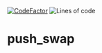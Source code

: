 [![CodeFactor](https://www.codefactor.io/repository/github/mdoll02/push_swap/badge/master)](https://www.codefactor.io/repository/github/mdoll02/push_swap/overview/master)
![Lines of code](https://img.shields.io/tokei/lines/github/mdoll02/push_swap?style=flat-square)
# push_swap
